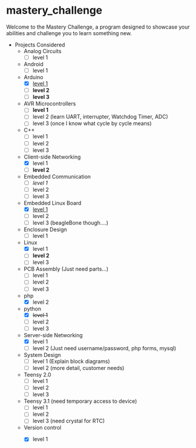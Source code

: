 # mastery_challenge

Welcome to the Mastery Challenge, a program designed to showcase your abilities and challenge you to learn something new.

* Projects Considered
	* Analog Circuits
		- [ ] level 1
	* Android
		- [ ] level 1
	* Arduino
		- [x] [level 1](https://youtu.be/s2KvaEAUyDA)
		- [ ] **level 2**
		- [ ] **level 3**
	* AVR Microcontrollers
		- [ ] **level 1**
		- [ ] level 2 (learn UART, interrupter, Watchdog Timer, ADC)
		- [ ] level 3 (once I know what cycle by cycle means)
	* C++
		- [ ] level 1
		- [ ] level 2
		- [ ] level 3
	* Client-side Networking
		- [x] level 1
		- [ ] **level 2**
	* Embedded Communication
		- [ ] *level 1*
		- [ ] level 2
		- [ ] level 3
	* Embedded Linux Board
		- [x] [level 1](https://youtu.be/yK4MlGgrXHE)
		- [ ] level 2
		- [ ] level 3 (beagleBone though....)
	* Enclosure Design
		- [ ] level 1
	* Linux
		- [x] level 1
		- [ ] **level 2**
		- [ ] level 3
	* PCB Assembly (Just need parts...)
		- [ ] level 1
		- [ ] level 2
		- [ ] level 3
	* php
		- [x] level 2
	* python
		- [x] ~~level 1~~
		- [ ] level 2
		- [ ] level 3
	* Server-side Networking
		- [x] level 1
		- [ ] level 2 (Just need username/password, php forms, mysql)
	* System Design
		- [ ] level 1 (Explain block diagrams)
		- [ ] level 2 (more detail, customer needs)
	* Teensy 2.0
		- [ ] level 1
		- [ ] level 2
		- [ ] level 3
	* Teensy 3.1 (need temporary access to device)
		- [ ] level 1
		- [ ] level 2
		- [ ] level 3 (need crystal for RTC)
	* Version control
		- [x] level 1

